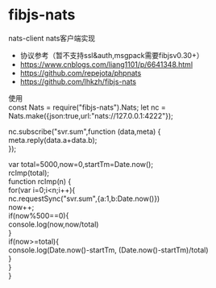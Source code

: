 # fibjs-nats
nats-client nats客户端实现  

 * 协议参考（暂不支持ssl&auth,msgpack需要fibjsv0.30+）
 * https://www.cnblogs.com/liang1101/p/6641348.html
 * https://github.com/repejota/phpnats
 * https://github.com/lhkzh/fibjs-nats  
 
 使用  
 const Nats = require("fibjs-nats").Nats; 
 let nc = Nats.make({json:true,url:"nats://127.0.0.1:4222"});  
 
 nc.subscribe("svr.sum",function (data,meta) {  
     meta.reply(data.a+data.b);  
 });  
 
var total=5000,now=0,startTm=Date.now();  
rcImp(total);  
 function rcImp(n) {  
     for(var i=0;i<n;i++){  
         nc.requestSync("svr.sum",{a:1,b:Date.now()})  
         now++;  
         if(now%500==0){  
             console.log(now,now/total)  
         }  
         if(now>=total){  
             console.log(Date.now()-startTm, (Date.now()-startTm)/total)  
         }  
     }  
 }  
 
 
